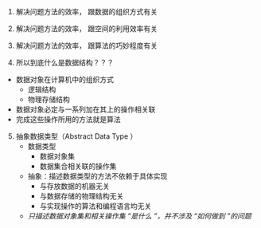 1. 解决问题方法的效率， 跟数据的组织方式有关

2. 解决问题方法的效率， 跟空间的利用效率有关

3. 解决问题方法的效率， 跟算法的巧妙程度有关

   

4. 所以到底什么是数据结构？？？ 
  - 数据对象在计算机中的组织方式 
  	- 逻辑结构
  	- 物理存储结构
  - 数据对象必定与一系列加在其上的操作相关联
  - 完成这些操作所用的方法就是算法

5. 抽象数据类型（Abstract Data Type ）
   - 数据类型
     - 数据对象集
     - 数据集合相关联的操作集
   - 抽象：描述数据类型的方法不依赖于具体实现
     - 与存放数据的机器无关
     - 与数据存储的物理结构无关
     - 与实现操作的算法和编程语言均无关
   - *只描述数据对象集和相关操作集 “是什么 ”，并不涉及 “如何做到 ”的问题*


